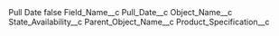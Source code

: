 <?xml version="1.0" encoding="UTF-8"?>
<CustomMetadata xmlns="http://soap.sforce.com/2006/04/metadata" xmlns:xsi="http://www.w3.org/2001/XMLSchema-instance" xmlns:xsd="http://www.w3.org/2001/XMLSchema">
    <label>Pull Date</label>
    <protected>false</protected>
    <values>
        <field>Field_Name__c</field>
        <value xsi:type="xsd:string">Pull_Date__c</value>
    </values>
    <values>
        <field>Object_Name__c</field>
        <value xsi:type="xsd:string">State_Availability__c</value>
    </values>
    <values>
        <field>Parent_Object_Name__c</field>
        <value xsi:type="xsd:string">Product_Specification__c</value>
    </values>
</CustomMetadata>

